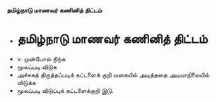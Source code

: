 **தமிழ்நாடு மாணவர் கணினித் திட்டம்**
- # தமிழ்நாடு மாணவர் கணினித் திட்டம்
- v. முன்போல் நிற்க
- மூலப்படி விடுக
- அச்சகத் திருத்தப்படிக் கட்டளைக் குறி வகையில் அடித்ததை அடியாநிலையில் விடுக்க
- மூலப்படி விடுப்புக் கட்டளைக்குறி இடு.

